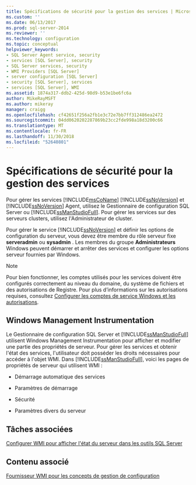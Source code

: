 ```yaml
---
title: Spécifications de sécurité pour la gestion des services | Microsoft Docs
ms.custom: ''
ms.date: 06/13/2017
ms.prod: sql-server-2014
ms.reviewer: ''
ms.technology: configuration
ms.topic: conceptual
helpviewer_keywords:
- SQL Server Agent service, security
- services [SQL Server], security
- SQL Server services, security
- WMI Providers [SQL Server]
- server configuration [SQL Server]
- security [SQL Server], services
- services [SQL Server], WMI
ms.assetid: 1874a317-ddb2-425d-98d9-b53e1be6fc6a
author: MikeRayMSFT
ms.author: mikeray
manager: craigg
ms.openlocfilehash: cf42651f256a2fb1e3c72e7bb7ff312486ea2472
ms.sourcegitcommit: 04dd0620202287869b23cc2fde998a18d3200c66
ms.translationtype: MT
ms.contentlocale: fr-FR
ms.lasthandoff: 11/30/2018
ms.locfileid: "52640801"
---
```

# <a name="security-requirements-for-managing-services"></a>Spécifications de sécurité pour la gestion des services
  Pour gérer les services [!INCLUDE[msCoName](../../includes/msconame-md.md)] [!INCLUDE[ssNoVersion](../../includes/ssnoversion-md.md)] et [!INCLUDE[ssNoVersion](../../includes/ssnoversion-md.md)] Agent, utilisez le Gestionnaire de configuration SQL Server ou [!INCLUDE[ssManStudioFull](../../includes/ssmanstudiofull-md.md)]. Pour gérer les services sur des serveurs clusters, utilisez l'Administrateur de cluster.  
  
 Pour gérer le service [!INCLUDE[ssNoVersion](../../includes/ssnoversion-md.md)] et définir les options de configuration du serveur, vous devez être membre du rôle serveur fixe **serveradmin** ou **sysadmin** . Les membres du groupe **Administrateurs** Windows peuvent démarrer et arrêter des services et configurer les options serveur fournies par Windows.  
  
> [!NOTE]  
>  Pour bien fonctionner, les comptes utilisés pour les services doivent être configurés correctement au niveau du domaine, du système de fichiers et des autorisations de Registre. Pour plus d’informations sur les autorisations requises, consultez [Configurer les comptes de service Windows et les autorisations](configure-windows-service-accounts-and-permissions.md).  
  
## <a name="windows-management-instrumentation"></a>Windows Management Instrumentation  
 Le Gestionnaire de configuration SQL Server et [!INCLUDE[ssManStudioFull](../../includes/ssmanstudiofull-md.md)] utilisent Windows Management Instrumentation pour afficher et modifier une partie des propriétés de serveur. Pour gérer les services et obtenir l'état des services, l'utilisateur doit posséder les droits nécessaires pour accéder à l'objet WMI. Dans [!INCLUDE[ssManStudioFull](../../includes/ssmanstudiofull-md.md)], voici les pages de propriétés de serveur qui utilisent WMI :  
  
-   Démarrage automatique des services  
  
-   Paramètres de démarrage  
  
-   Sécurité  
  
-   Paramètres divers du serveur  
  
## <a name="related-tasks"></a>Tâches associées  
 [Configurer WMI pour afficher l'état du serveur dans les outils SQL Server](../../ssms/configure-wmi-to-show-server-status-in-sql-server-tools.md)  
  
## <a name="related-content"></a>Contenu associé  
 [Fournisseur WMI pour les concepts de gestion de configuration](../../relational-databases/wmi-provider-configuration/wmi-provider-for-configuration-management.md)  
  
  
